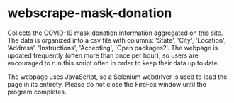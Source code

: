 # webscrape-mask-donation

Collects the COVID-19 mask donation information aggregated on [this]('https://findthemasks.com/give.html') site. 
The data is organized into a csv file with columns: 
'State', 'City', 'Location', 'Address', 'Instructions', 'Accepting', 'Open packages?'. 
The webpage is updated frequently (often more than once per hour), 
so users are encouraged to run this script often in order to keep their data up to date. 

The webpage uses JavaScript, so a Selenium webdriver is used to load the page in its entirety. 
Please do not close the FireFox window until the program completes. 
